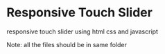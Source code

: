 # Responsive Touch Slider
 responsive touch slider using html css and javascript
 
 Note: all the files should be in same folder
